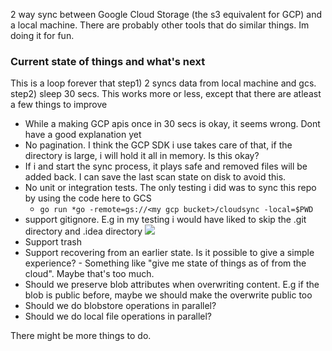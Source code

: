 2 way sync between Google Cloud Storage (the s3 equivalent for GCP) and a local machine. There are probably other tools
that do similar things. Im doing it for fun.

### Current state of things and what's next

This is a loop forever that step1) 2 syncs data from local machine and gcs. step2) sleep 30 secs. This works more or
less, except that there are atleast a few things to improve

* While a making GCP apis once in 30 secs is okay, it seems wrong. Dont have a good explanation yet
* No pagination. I think the GCP SDK i use takes care of that, if the directory is large, i will hold it all in memory.
  Is this okay?
* If i and start the sync process, it plays safe and removed files will be added back. I can save the last scan state on
  disk to avoid this.
* No unit or integration tests. The only testing i did was to sync this repo by using the code here to GCS
    - `go run *go -remote=gs://<my gcp bucket>/cloudsync -local=$PWD`
* support gitignore. E.g in my testing i would have liked to skip the .git directory and .idea directory
  <img src="https://storage.googleapis.com/yesteapea/9d120347-181b-4d0a-86f5-876c5ad52745.png">
* Support trash
* Support recovering from an earlier state. Is it possible to give a simple experience? - Something like "give me state
  of things as of <time> from the cloud". Maybe that's too much.
* Should we preserve blob attributes when overwriting content. E.g if the blob is public before, maybe we should make
  the overwrite public too
* Should we do blobstore operations in parallel?
* Should we do local file operations in parallel?

There might be more things to do.
